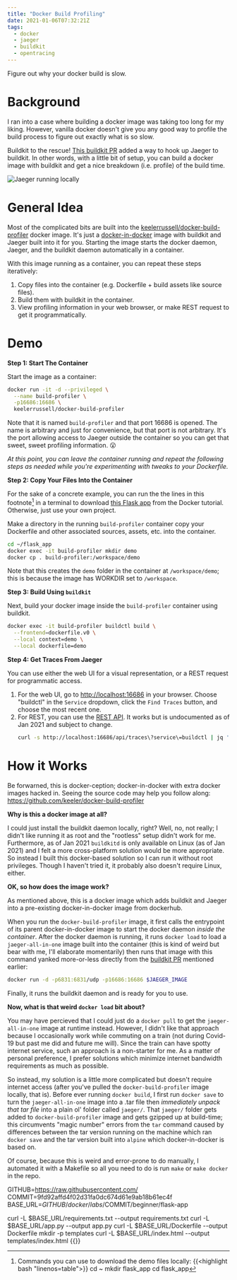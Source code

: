 ```yaml
---
title: "Docker Build Profiling"
date: 2021-01-06T07:32:21Z
tags:
  - docker
  - jaeger
  - buildkit
  - opentracing
---
```


Figure out why your docker build is slow.

<!--more-->

# Background

I ran into a case where building a docker image was taking too long for my liking.
However, vanilla docker doesn't give you any good way to profile the build process to figure out exactly what is so slow.

Buildkit to the rescue!
[This buildkit PR](https://github.com/moby/buildkit/pull/255) added a way to hook up Jaeger to buildkit.
In other words, with a little bit of setup, you can build a docker image with buildkit and get a nice breakdown (i.e. profile) of the build time.

![Jaeger running locally](/images/posts/docker-build-profiling/jaeger.jpg)

# General Idea

Most of the complicated bits are built into the [keelerrussell/docker-build-profiler](https://hub.docker.com/r/keelerrussell/docker-build-profiler) docker image.
It's just a [docker-in-docker](https://hub.docker.com/_/docker) image with buildkit and Jaeger built into it for you.
Starting the image starts the docker daemon, Jaeger, and the buildkit daemon automatically in a container.

With this image running as a container, you can repeat these steps iteratively:
1. Copy files into the container (e.g. Dockerfile + build assets like source files).
1. Build them with buildkit in the container.
1. View profiling information in your web browser, or make REST request to get it programmatically.

# Demo

**Step 1: Start The Container**

Start the image as a container:

```bash
docker run -it -d --privileged \
  --name build-profiler \
  -p16686:16686 \
  keelerrussell/docker-build-profiler
```

Note that it is named `build-profiler` and that port 16686 is opened.
The name is arbitrary and just for convenience, but that port is not arbitrary.
It's the port allowing access to Jaeger outside the container so you can get that sweet, sweet profiling information. :open_mouth:

*At this point, you can leave the container running and repeat the following steps as needed while you're experimenting with tweaks to your Dockerfile.*

**Step 2: Copy Your Files Into the Container**

For the sake of a concrete example, you can run the the lines in this footnote[^1] in a terminal to download [this Flask app](https://github.com/docker/labs/tree/9fd92affd4f02d31fa0dc674d61e9ab18b61ec4f/beginner/flask-app) from the Docker tutorial. Otherwise, just use your own project.

Make a directory in the running `build-profiler` container copy your Dockerfile and other associated sources, assets, etc. into the container.

```bash
cd ~/flask_app
docker exec -it build-profiler mkdir demo
docker cp . build-profiler:/workspace/demo
```

Note that this creates the `demo` folder in the container at `/workspace/demo`; this is because the image has WORKDIR set to `/workspace`.

**Step 3: Build Using `buildkit`**

Next, build your docker image inside the `build-profiler` container using buildkit.

```bash
docker exec -it build-profiler buildctl build \
  --frontend=dockerfile.v0 \
  --local context=demo \
  --local dockerfile=demo
```

**Step 4: Get Traces From Jaeger**

You can use either the web UI for a visual representation, or a REST request for programmatic access.

1. For the web UI, go to [http://localhost:16686](http://localhost:16686) in your browser. Choose "buildctl" in the `Service` dropdown, click the `Find Traces` button, and choose the most recent one.
1. For REST, you can use the [REST API](https://www.jaegertracing.io/docs/1.21/apis/#http-json-internal). It works but is undocumented as of Jan 2021 and subject to change.
    ```bash
    curl -s http://localhost:16686/api/traces\?service\=buildctl | jq '.'
    ```

# How it Works

Be forwarned, this is docker-ception; docker-in-docker with extra docker images hacked in.
Seeing the source code may help you follow along: https://github.com/keeler/docker-build-profiler

**Why is this a docker image at all?**

I could just install the buildkit daemon locally, right?
Well, no, not really; I didn't like running it as root and the "rootless" setup didn't work for me.
Furthermore, as of Jan 2021 `buildkitd` is only available on Linux (as of Jan 2021) and I felt a more cross-platform solution would be more appropriate.
So instead I built this docker-based solution so I can run it without root privileges.
Though I haven't tried it, it probably also doesn't require Linux, either.

**OK, so how does the image work?**

As mentioned above, this is a docker image which adds buildkit and Jaeger into a pre-existing docker-in-docker image from dockerhub.

When you run the `docker-build-profiler` image, it first calls the entrypoint of its parent docker-in-docker image to start the docker daemon *inside the container*.
After the docker daemon is running, it runs `docker load` to load a `jaeger-all-in-one` image built into the container
(this is kind of weird but bear with me, I'll elaborate momentarily)
then runs that image with this command yanked more-or-less directly from the [buildkit PR](https://github.com/moby/buildkit/pull/255) mentioned earlier:

```bash
docker run -d -p6831:6831/udp -p16686:16686 $JAEGER_IMAGE
```

Finally, it runs the buildkit daemon and is ready for you to use.

**Now, what is that weird `docker load` bit about?**

You may have percieved that I could just do a `docker pull` to get the `jaeger-all-in-one` image at runtime instead.
However, I didn't like that approach because I occasionally work while commuting on a train (not during Covid-19 but past me did and future me will).
Since the train can have spotty internet service, such an approach is a non-starter for me.
As a matter of personal preference, I prefer solutions which minimize internet bandwidth requirements as much as possible.

So instead, my solution is a little more complicated but doesn't require internet access (after you've pulled the `docker-build-profiler` image locally, that is).
Before ever running `docker build`, I first run `docker save` to turn the `jaeger-all-in-one` image into a .tar file then *immediately unpack that tar file* into a plain ol' folder called `jaeger/`.
That `jaeger/` folder gets added to `docker-build-profiler` image and gets gzipped up at build-time; this circumvents "magic number" errors from the `tar` command caused by differences between the tar version running on the machine which ran `docker save` and the tar version built into `alpine` which docker-in-docker is based on.

Of course, because this is weird and error-prone to do manually, I automated it with a Makefile so all you need to do is run `make` or `make docker` in the repo.

[^1]: Commands you can use to download the demo files locally:
{{<highlight bash "linenos=table">}}
cd ~
mkdir flask_app
cd flask_app

GITHUB=https://raw.githubusercontent.com/
COMMIT=9fd92affd4f02d31fa0dc674d61e9ab18b61ec4f
BASE_URL=$GITHUB/docker/labs/$COMMIT/beginner/flask-app

curl -L $BASE_URL/requirements.txt --output requirements.txt
curl -L $BASE_URL/app.py --output app.py
curl -L $BASE_URL/Dockerfile --output Dockerfile
mkdir -p templates
curl -L $BASE_URL/index.html --output templates/index.html
{{</highlight>}}


